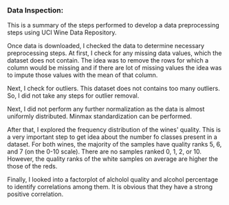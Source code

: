 ### Data Inspection:

This is a summary of the steps performed to develop a data preprocessing steps using UCI Wine Data Repository. 

Once data is downloaded, I checked the data to determine necessary preprocessing steps.
At first, I check for any missing data values, which the dataset does not contain. The idea was to remove the rows for which a column would be missing and if there are lot of missing values the idea was to impute those values with the mean of that column. 

Next, I check for outliers. This dataset does not contains too many outliers. So, I did not take any steps for outlier removal.

Next, I did not perform any further normalization as the data is almost uniformly distributed. Minmax standardization can be performed. 

After that, I explored the frequency distribution of the wines' quality. This is a very important step to get idea about the number fo classes present in a dataset. For both wines, the majority of the samples have quality ranks 5, 6, and 7 (on the 0-10 scale). There are no samples ranked 0, 1, 2, or 10. However, the quality ranks of the white samples on average are higher the those of the reds.

Finally, I looked into a factorplot of alcholol quality and alcohol percentage to identify correlations among them. It is obvious that they have a strong positive correlation.   

